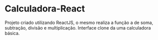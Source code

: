 # Calculadora-React
Projeto criado utilizando ReactJS, o mesmo realiza a função a de soma, subtração, divisão e multiplicação. Interface clone da uma calculadora básica.
